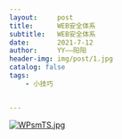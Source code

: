 ```yaml
---
layout:     post
title:      WEB安全体系
subtitle:   WEB安全体系
date:       2021-7-12
author:     YY——阳阳
header-img: img/post/1.jpg
catalog: false
tags:
    - 小技巧


---
```






[![WPsmTS.jpg](https://z3.ax1x.com/2021/07/12/WPsmTS.jpg)](https://imgtu.com/i/WPsmTS)